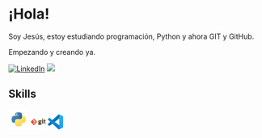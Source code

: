 # ¡Hola! 
Soy Jesús, estoy estudiando programación, Python y ahora GIT y GitHub.

Empezando y creando ya.


[![LinkedIn](https://img.shields.io/badge/LinkedIn-0077B5?style=for-the-badge&logo=linkedin&logoColor=white)](https://www.linkedin.com/in/jesusremis/) 
 <a href = "mailto:jesusremisfernandez@gmail.com"><img src="https://img.shields.io/badge/Gmail-D14836?style=for-the-badge&logo=gmail&logoColor=white" target="_blank"></a>


## Skills
<code><img height="40" src="https://raw.githubusercontent.com/github/explore/80688e429a7d4ef2fca1e82350fe8e3517d3494d/topics/python/python.png"></code>
<code><img height="30" src="https://raw.githubusercontent.com/github/explore/80688e429a7d4ef2fca1e82350fe8e3517d3494d/topics/git/git.png"></code>
 <code><img height="30" src="https://raw.githubusercontent.com/github/explore/80688e429a7d4ef2fca1e82350fe8e3517d3494d/topics/visual-studio-code/visual-studio-code.png"></code>
